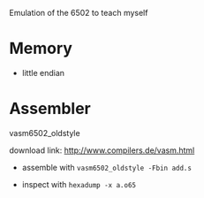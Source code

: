 Emulation of the 6502 to teach myself


# Memory
- little endian


# Assembler
vasm6502_oldstyle

download link: http://www.compilers.de/vasm.html

- assemble with ```vasm6502_oldstyle -Fbin add.s```

- inspect with ```hexadump -x a.o65```